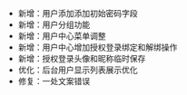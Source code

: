 

- 新增：用户添加添加初始密码字段
- 新增：用户分组功能
- 新增：用户中心菜单调整
- 新增：用户中心增加授权登录绑定和解绑操作
- 新增：授权登录头像和昵称临时保存
- 优化：后台用户显示列表展示优化
- 修复：一处文案错误
